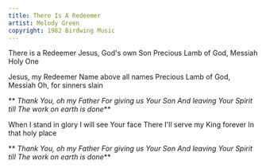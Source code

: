```yaml
---
title: There Is A Redeemer
artist: Melody Green
copyright: 1982 Birdwing Music
---
```

There is a Redeemer
Jesus, God's own Son
Precious Lamb of God, Messiah
Holy One

Jesus, my Redeemer
Name above all names
Precious Lamb of God, Messiah
Oh, for sinners slain

 ** *Thank You, oh my Father
  For giving us Your Son
  And leaving Your Spirit till
  The work on earth is done***

When I stand in glory
I will see Your face
There I'll serve my King forever
In that holy place

 ** *Thank You, oh my Father
  For giving us Your Son
  And leaving Your Spirit till
  The work on earth is done***